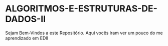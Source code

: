 # ALGORITMOS-E-ESTRUTURAS-DE-DADOS-II
Sejam Bem-Vindos a este Repositório. Aqui vocês iram ver um pouco do me aprendizado em EDII
